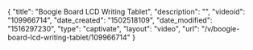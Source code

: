 {
    "title": "Boogie Board  LCD Writing Tablet",
    "description": "",
    "videoid": "109966714",
    "date_created": "1502518109",
    "date_modified": "1516297230",
    "type": "captivate",
    "layout": "video",
    "url": "\/v\/boogie-board-lcd-writing-tablet\/109966714"
}